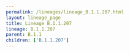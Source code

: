 ```yaml
---
permalink: /lineages/lineage_B.1.1.207.html
layout: lineage_page
title: Lineage B.1.1.207
lineage: B.1.1.207
parent: B.1.1
children: ['B.1.1.207']
---
```

